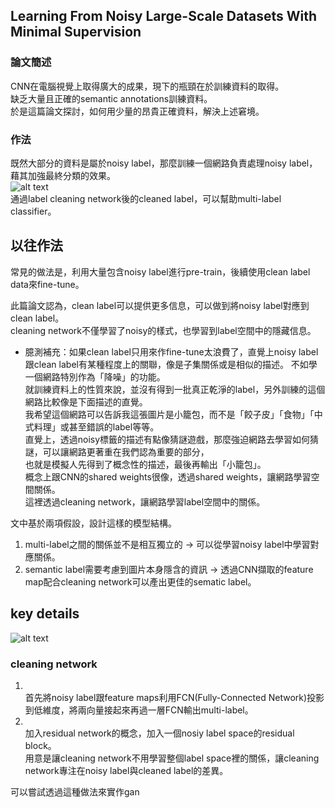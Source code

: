 
## Learning From Noisy Large-Scale Datasets With Minimal Supervision 


### 論文簡述

CNN在電腦視覺上取得廣大的成果，現下的瓶頸在於訓練資料的取得。</br>
缺乏大量且正確的semantic annotations訓練資料。</br>
於是這篇論文探討，如何用少量的昂貴正確資料，解決上述窘境。

### 作法

既然大部分的資料是屬於noisy label，那麼訓練一個網路負責處理noisy label，藉其加強最終分類的效果。</br>
![alt text](https://github.com/k123321141/paper_notes/blob/master/assignment_1/Lecture_03/img1.png "Figure 2. High-level overview of our approach. Noisy input la- bels are cleaned and then used as targets for the final classifier. The label cleaning network and the multi-label classifier are jointly trained and share visual features from a deep convnet. The clean- ing network is supervised by the small set of clean annotations (not shown) while the final classifier utilizes both the clean data and the much larger noisy data.")</br>
通過label cleaning network後的cleaned label，可以幫助multi-label classifier。

## 以往作法

常見的做法是，利用大量包含noisy label進行pre-train，後續使用clean label data來fine-tune。

此篇論文認為，clean label可以提供更多信息，可以做到將noisy label對應到clean label。</br>
cleaning network不僅學習了noisy的樣式，也學習到label空間中的隱藏信息。

* 臆測補充：如果clean label只用來作fine-tune太浪費了，直覺上noisy label跟clean label有某種程度上的關聯，像是子集關係或是相似的描述。
不如學一個網路特別作為「降噪」的功能。</br>
就訓練資料上的性質來說，並沒有得到一批真正乾淨的label，另外訓練的這個網路比較像是下面描述的直覺。</br>
我希望這個網路可以告訴我這張圖片是小籠包，而不是「餃子皮」「食物」「中式料理」或甚至錯誤的label等等。</br>
直覺上，透過noisy標籤的描述有點像猜謎遊戲，那麼強迫網路去學習如何猜謎，可以讓網路更著重在我們認為重要的部分，</br>也就是模擬人先得到了概念性的描述，最後再輸出「小籠包」。</br>
概念上跟CNN的shared weights很像，透過shared weights，讓網路學習空間關係。</br>
這裡透過cleaning network，讓網路學習label空間中的關係。

文中基於兩項假設，設計這樣的模型結構。</br>
1.  multi-label之間的關係並不是相互獨立的 -> 可以從學習noisy label中學習對應關係。</br>
2.  semantic label需要考慮到圖片本身隱含的資訊 -> 透過CNN擷取的feature map配合cleaning network可以產出更佳的sematic label。</br>

## key details

![alt text](https://github.com/k123321141/paper_notes/blob/master/assignment_1/Lecture_03/img3.png "Figure3. Overviewofourapproachtotrainanimageclassifierfromaverylargesetoftrainingsampleswithnoisylabels(orange)anda small set of samples which additionally have human verification (green). The model contains a label cleaning network that learns to map noisy labels to clean labels, conditioned on visual features from an Inception V3 ConvNet. The label cleaning network is supervised by the human verified labels and follows a residual architecture so that it only needs to learn the difference between the noisy and clean labels. The image classifier shares the same visual features and learns to directly predict clean labels supervised by either (a) the output of the label cleaning network or (b) the human rated labels, if available.")

### cleaning network

1.  </br>首先將noisy label跟feature maps利用FCN(Fully-Connected Network)投影到低維度，將兩向量接起來再過一層FCN輸出multi-label。
2.  </br>加入residual network的概念，加入一個nosiy label space的residual block。</br>用意是讓cleaning network不用學習整個label space裡的關係，讓cleaning network專注在noisy label與cleaned label的差異。


可以嘗試透過這種做法來實作gan
